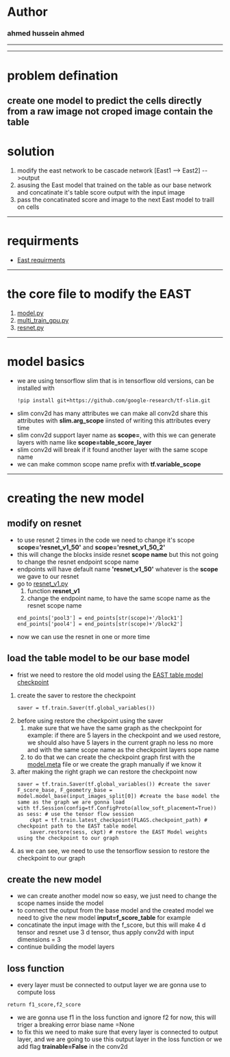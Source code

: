 # Author 
### ahmed hussein ahmed 
---


---
# problem defination 
create one model to predict the cells directly from a raw image not croped image contain the table 
---
# solution 
1. modify the east network to be cascade network [East1 --> East2] -->output 
2. asusing the East model that trained on the table as our base network and concatinate it's table score output with the input image
3. pass the concatinated score and image to the next East model to traill on cells 
---
# requirments 
* [East requirments]()
---
# the core file to modify the EAST
1. [model.py]()
2. [multi_train_gpu.py]()
3. [resnet.py]()
---

# model basics 
* we are using tensorflow slim that is in tensorflow old versions, can be installed with 
    ```
    !pip install git+https://github.com/google-research/tf-slim.git
    ```
* slim conv2d has many attributes we can make all conv2d share this attributes with **slim.arg_scope** iinsted of writing this attributes every time
* slim conv2d support layer name as **scope=**, with this we can generate layers with name like **scope=table_score_layer**
* slim conv2d will break if it found another layer with the same scope name 
* we can make common scope name prefix  with **tf.variable_scope**
---
# creating the new model 
## modify on resnet
* to use resnet 2 times in the code we need to change it's scope **scope='resnet_v1_50'** and **scope='resnet_v1_50_2'**
* this will change the blocks inside resnet **scope name** but this not going to change the resnet endpoint scope name 
* endpoints will have default name **'resnet_v1_50'** whatever is the **scope** we gave to our resnet 
* go to [resnet_v1.py]()
    1. function **resnet_v1**
    2. change the endpoint name, to have the same scope name as the resnet scope name
   ``` 
   end_points['pool3'] = end_points[str(scope)+'/block1']
   end_points['pool4'] = end_points[str(scope)+'/block2']
   ```
* now we can use the resnet in one or more time 
## load the table model to be our base model
* frist we need to restore the old model using the [EAST table model checkpoint]() 

1. create the saver to restore the checkpoint
    ```
    saver = tf.train.Saver(tf.global_variables())
    ```
2. before using restore the checkpoint using the saver 
    1. make sure that we have the same graph as the checkpoint for example: if there are 5 layers in the checkpoint and we used restore, we should
also have 5 layers in the current graph no less no more and with the same scope name as the checkpoint layers sope name
    2. to do that we can create the checkpoint graph first with the [model.meta]() file or we create the graph manually if we know it
3. after making the right graph we can restore the checkpoint now
    ```
    saver = tf.train.Saver(tf.global_variables()) #create the saver 
    F_score_base, F_geometry_base = model.model_base(input_images_split[0]) #create the base model the same as the graph we are gonna load 
    with tf.Session(config=tf.ConfigProto(allow_soft_placement=True)) as sess: # use the tensor flow session
        ckpt = tf.train.latest_checkpoint(FLAGS.checkpoint_path) # checkpoint path to the EAST table model
        saver.restore(sess, ckpt) # restore the EAST Model weights using the checkpoint to our graph
    ```
4. as we can see, we need to use the tensorflow session to restore the checkpoint to our graph 

## create the new model
* we can create another model now so easy, we just need to change the scope names inside the model
* to connect the output from the base model and the created model we need to give the new model **input=f_score_table** for example
* concatinate the input image with the f_score, but this will make 4 d tensor and resnet use 3 d tensor, thus apply conv2d with input dimensions = 3
* continue building the model layers
## loss function
* every layer must be connected to output layer we are gonna use to compute loss
```
return f1_score,f2_score
```
* we are gonna use f1 in the loss function and ignore f2 for now, this will triger a breaking error biase name =None
* to fix this we need to make sure that every layer is connected to output layer, and we are going to use this output layer in the loss function or we add flag **trainable=False** in the conv2d
